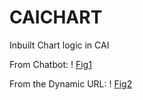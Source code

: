 # CAICHART
Inbuilt Chart logic in CAI

From Chatbot:
! [Fig1](https://github.com/sabarna17/CAICHART/blob/master/caichart.PNG?raw=true)

From the Dynamic URL:
! [Fig2](https://github.com/sabarna17/CAICHART/blob/master/dynURL.PNG?raw=true)
